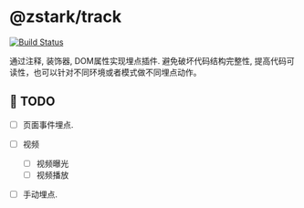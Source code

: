 # @zstark/track

[![Build Status](https://travis-ci.org/PinghuaZhuang/zstark.svg?branch=master)](https://travis-ci.org/PinghuaZhuang/zstark) 

通过注释, 装饰器, DOM属性实现埋点插件. 避免破坏代码结构完整性, 提高代码可读性，也可以针对不同环境或者模式做不同埋点动作。



## 📜 TODO

- [ ] 页面事件埋点. 
- [ ] 视频
  - [ ] 视频曝光
  - [ ] 视频播放
- [ ] 手动埋点.

